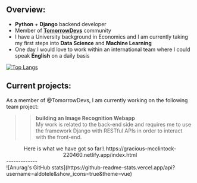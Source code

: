 
## Overview:

- **Python** + **Django** backend developer
- Member of [**TomorrowDevs**](https://https://www.tomorrowdevs.com)  community
- I have a University background in Economics and I am currently taking my first steps into **Data Science** and **Machine Learning**
- One day I would love to work within an international team where I could speak **English** on a daily basis

[![Top Langs](https://github-readme-stats.vercel.app/api/top-langs/?username=aldotele&layout=compact)](https://github.com/anuraghazra/github-readme-stats)


## Current projects:
As a member of @TomorrowDevs, I am currently working on the following team project:
>> **building an Image Recognition Webapp**\
My work is related to the back-end side and requires me to use the framework Django with RESTful APIs in order to interact with the front-end.

<div align='center'>
Here is what we have got so far:\
https://gracious-mcclintock-220460.netlify.app/index.html
</div> 
-------------

<div>![Anurag's GitHub stats](https://github-readme-stats.vercel.app/api?username=aldotele&show_icons=true&theme=vue)</div>


<!--
**aldotele/aldotele** is a ✨ _special_ ✨ repository because its `README.md` (this file) appears on your GitHub profile.

Here are some ideas to get you started:

- 🔭 I’m currently working on ...
- 🌱 I’m currently learning ...
- 👯 I’m looking to collaborate on ...
- 🤔 I’m looking for help with ...
- 💬 Ask me about ...
- 📫 How to reach me: ...
- 😄 Pronouns: ...
- ⚡ Fun fact: ...
-->
